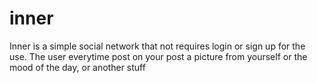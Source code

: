 # inner
Inner is a simple social network that not requires login or sign up for the use. The user everytime post on your post a picture from yourself or the mood of the day, or another stuff

